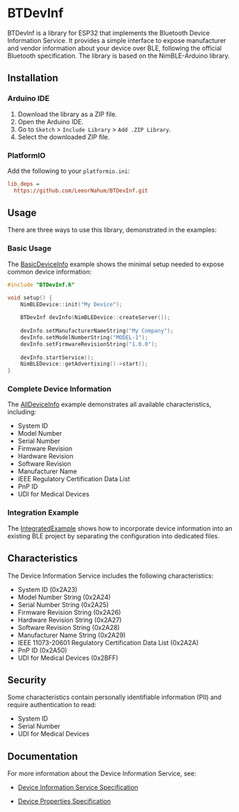 # BTDevInf

BTDevInf is a library for ESP32 that implements the Bluetooth Device Information Service. It provides a simple interface to expose manufacturer and vendor information about your device over BLE, following the official Bluetooth specification. The library is based on the NimBLE-Arduino library.

## Installation

### Arduino IDE

1. Download the library as a ZIP file.
2. Open the Arduino IDE.
3. Go to `Sketch` > `Include Library` > `Add .ZIP Library`.
4. Select the downloaded ZIP file.

### PlatformIO

Add the following to your `platformio.ini`:

```ini
lib_deps =
  https://github.com/LeeorNahum/BTDevInf.git
```

## Usage

There are three ways to use this library, demonstrated in the examples:

### Basic Usage

The [BasicDeviceInfo](examples/BasicDeviceInfo/BasicDeviceInfo.ino) example shows the minimal setup needed to expose common device information:

```cpp
#include "BTDevInf.h"

void setup() {
    NimBLEDevice::init("My Device");
    
    BTDevInf devInfo(NimBLEDevice::createServer());
    
    devInfo.setManufacturerNameString("My Company");
    devInfo.setModelNumberString("MODEL-1");
    devInfo.setFirmwareRevisionString("1.0.0");
    
    devInfo.startService();
    NimBLEDevice::getAdvertising()->start();
}
```

### Complete Device Information

The [AllDeviceInfo](examples/AllDeviceInfo/AllDeviceInfo.ino) example demonstrates all available characteristics, including:

- System ID
- Model Number
- Serial Number
- Firmware Revision
- Hardware Revision
- Software Revision
- Manufacturer Name
- IEEE Regulatory Certification Data List
- PnP ID
- UDI for Medical Devices

### Integration Example

The [IntegratedExample](examples/IntegratedExample/IntegratedExample.ino) shows how to incorporate device information into an existing BLE project by separating the configuration into dedicated files.

## Characteristics

The Device Information Service includes the following characteristics:

- System ID (0x2A23)
- Model Number String (0x2A24)
- Serial Number String (0x2A25)
- Firmware Revision String (0x2A26)
- Hardware Revision String (0x2A27)
- Software Revision String (0x2A28)
- Manufacturer Name String (0x2A29)
- IEEE 11073-20601 Regulatory Certification Data List (0x2A2A)
- PnP ID (0x2A50)
- UDI for Medical Devices (0x2BFF)

## Security

Some characteristics contain personally identifiable information (PII) and require authentication to read:

- System ID
- Serial Number
- UDI for Medical Devices

## Documentation

For more information about the Device Information Service, see:

- [Device Information Service Specification](https://www.bluetooth.com/specifications/specs/device-information-service/)

- [Device Properties Specification](https://btprodspecificationrefs.blob.core.windows.net/device-properties/Device_Properties.pdf)
